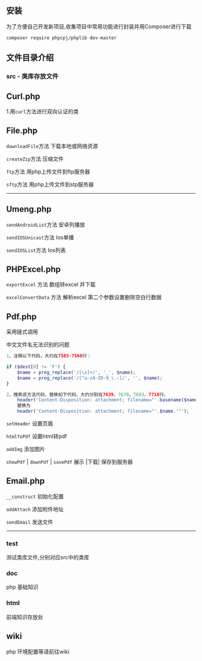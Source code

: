 ## 安装
为了方便自己开发新项目,收集项目中常用功能进行封装并用Composer进行下载

`composer require phpcpj/phplib dev-master` 

## 文件目录介绍


### src - 类库存放文件

**Curl.php**
---

1.用`curl`方法进行双向认证的类


**File.php**
---

`downloadFile`方法  下载本地或网络资源

`createZip`方法     压缩文件

`ftp`方法           用php上传文件到ftp服务器

`sftp`方法         用php上传文件到stp服务器

---

**Umeng.php**
---

`sendAndroidList`方法  安卓列播放

`sendIOSUnicast`方法    Ios单播

`sendIOSList`方法         Ios列表

**PHPExcel.php**
---

`exportExcel` 方法        数组转excel  并下载 

`excelConvertData` 方法    解析excel 第二个参数设置删除空白行数据


**Pdf.php**
---

采用链式调用

中文文件名无法识别的问题
```php
1、注释以下代码，大约在7565-7568行：

if ($dest[0] != 'F') {
	$name = preg_replace('/[\s]+/', '_', $name);
	$name = preg_replace('/[^a-zA-Z0-9_\.-]/', '', $name);
}

2、搜索该方法代码，替换如下代码，大约分别在7639、7670、7693、7718行。
	header('Content-Disposition: attachment; filename="'.basename($name).'"');
	替换为
	header('Content-Disposition: attachment; filename="'.$name.'"');

```

`setHeader`   设置页眉

`htmlToPdf`   设置html转pdf

`addImg`      添加图片

`showPdf` | `downPdf`  | `savePdf`  展示 |下载| 保存到服务器 


**Email.php**
---


`__construct`  初始化配置

`addAttach`    添加附件地址

`sendEmail`    发送文件

---

### test
测试类库文件,分别对应src中的类库

### doc 
php 基础知识

### html
前端知识存放处

## wiki
php 环境配置等请前往wiki
